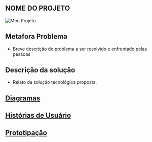 ## NOME DO PROJETO
![Meu Projeto](https://lh3.googleusercontent.com/proxy/xl5R2qCqkbOjz84JZWtosw5VdihJnbleoCroft7A87-JvIxNVAHf4spVUKyFZ85TjTyvWUjbDlen12rx8nnEDssnHdChUWqPwTy2HhHLiNRoBX8i32Rqv63LFtOeAzWiPYRWhsU "Meu Trabalho TCC" )

## Metafora Problema
 - Breve descrição do problema a ser resolvido e enfrentado pelas pessoas

## Descrição da solução
 - Relato da solução tecnológica proposta.

## [Diagramas](/doc/tecnica/README.md)

## [Histórias de Usuário](/doc/historia_usuario/README.md)

## [Prototipação](/doc/prototipacao/README.md)
